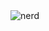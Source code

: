 <div align="center>
💻 computer student interested in databases, automations, and ai
</div>
  
<p align="center">
  <img src="https://media.tenor.com/F8LT-PIEWScAAAAM/nerd-nerd-emoji.gif" alt="nerd">
</p>
<!--
**MikeLuu99/MikeLuu99** is a ✨ _special_ ✨ repository because its `README.md` (this file) appears on your GitHub profile.

Here are some ideas to get you started:

- 🔭 I’m currently working on ...
- 🌱 I’m currently learning ...
- 👯 I’m looking to collaborate on ...
- 🤔 I’m looking for help with ...
- 💬 Ask me about ...
- 📫 How to reach me: ...
- 😄 Pronouns: ...
- ⚡ Fun fact: ...
-->
